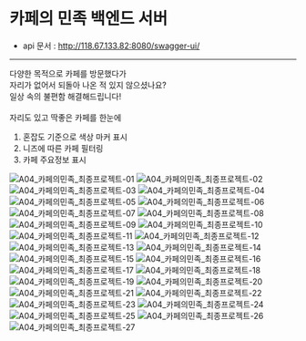 # 카페의 민족 백엔드 서버

- api 문서 : http://118.67.133.82:8080/swagger-ui/

-----

다양한 목적으로 카페를 방문했다가<br>
자리가 없어서 되돌아 나온 적 있지 않으셨나요?<br>
일상 속의 불편함 해결해드립니다!<br><br>
자리도 있고 딱좋은 카페를 한눈에<br>
1. 혼잡도 기준으로 색상 마커 표시<br>
2. 니즈에 따른 카페 필터링<br>
3. 카페 주요정보 표시<br>

![A04_카페의민족_최종프로젝트-01](https://user-images.githubusercontent.com/31758135/175519320-c1c79450-9236-416d-8dff-e9007711dd78.jpg)
![A04_카페의민족_최종프로젝트-02](https://user-images.githubusercontent.com/31758135/175519326-16929e11-ec2d-470d-8ebc-8e74caef5d5f.jpg)
![A04_카페의민족_최종프로젝트-03](https://user-images.githubusercontent.com/31758135/175519331-8dff7316-e93c-4eda-ba18-766a7062fb3e.jpg)
![A04_카페의민족_최종프로젝트-04](https://user-images.githubusercontent.com/31758135/175519334-d0e8118a-da39-41a4-be0b-0f580116ecb0.jpg)
![A04_카페의민족_최종프로젝트-05](https://user-images.githubusercontent.com/31758135/175519336-aa6952d8-cb79-46ad-8040-9c9ae6b69a04.jpg)
![A04_카페의민족_최종프로젝트-06](https://user-images.githubusercontent.com/31758135/175519337-e1a63dbb-0309-4d1c-add4-a35566edbcc7.jpg)
![A04_카페의민족_최종프로젝트-07](https://user-images.githubusercontent.com/31758135/175519341-0c91ac39-1274-4dd7-8cb1-8b320e9c3669.jpg)
![A04_카페의민족_최종프로젝트-08](https://user-images.githubusercontent.com/31758135/175519343-1667a28f-a48a-4c11-ae6e-20bbfa52752e.jpg)
![A04_카페의민족_최종프로젝트-09](https://user-images.githubusercontent.com/31758135/175519344-535048ff-5003-4b39-a795-a6167b22950f.jpg)
![A04_카페의민족_최종프로젝트-10](https://user-images.githubusercontent.com/31758135/175519349-e03b5b62-110f-4214-98c4-f8e23ba08144.jpg)
![A04_카페의민족_최종프로젝트-11](https://user-images.githubusercontent.com/31758135/175519350-ed3e77e2-b5d7-422d-b194-6b80fa08b7d7.jpg)
![A04_카페의민족_최종프로젝트-12](https://user-images.githubusercontent.com/31758135/175519352-4ee585b0-29f9-4258-ab24-2702fbe6726a.jpg)
![A04_카페의민족_최종프로젝트-13](https://user-images.githubusercontent.com/31758135/175519355-964b7781-5bd5-45e3-b0a0-714d4fe100c7.jpg)
![A04_카페의민족_최종프로젝트-14](https://user-images.githubusercontent.com/31758135/175519357-9d016f1b-e36b-4d8b-b2b6-15495f8ad3f6.jpg)
![A04_카페의민족_최종프로젝트-15](https://user-images.githubusercontent.com/31758135/175519360-94f43d3c-b205-4d97-a899-61f09f311239.jpg)
![A04_카페의민족_최종프로젝트-16](https://user-images.githubusercontent.com/31758135/175519363-2a099ff0-264d-4769-8ee0-bf07bbf668a0.jpg)
![A04_카페의민족_최종프로젝트-17](https://user-images.githubusercontent.com/31758135/175519364-24bc79ed-8ea8-4471-b8ac-3fa8e4a2b0a0.jpg)
![A04_카페의민족_최종프로젝트-18](https://user-images.githubusercontent.com/31758135/175519365-f7ec192d-b49b-452c-9755-0cc69a203a4a.jpg)
![A04_카페의민족_최종프로젝트-19](https://user-images.githubusercontent.com/31758135/175519367-29047cd2-a1bc-4963-b446-5f7d502aed8c.jpg)
![A04_카페의민족_최종프로젝트-20](https://user-images.githubusercontent.com/31758135/175519372-5594f591-76e7-4c04-8a8a-c6dd8438dde7.jpg)
![A04_카페의민족_최종프로젝트-21](https://user-images.githubusercontent.com/31758135/175519374-ce1114d0-8c04-484b-aac3-204ebab8f999.jpg)
![A04_카페의민족_최종프로젝트-22](https://user-images.githubusercontent.com/31758135/175519442-d19f84dc-e6be-4cd1-9f10-4ae2a1ef2ab0.jpg)
![A04_카페의민족_최종프로젝트-23](https://user-images.githubusercontent.com/31758135/175519452-0ecb10af-7d7f-4f92-922f-8f5e02470e0a.jpg)
![A04_카페의민족_최종프로젝트-24](https://user-images.githubusercontent.com/31758135/175519461-9bcb9fc5-62d1-434a-992d-e71b0b37d7fa.jpg)
![A04_카페의민족_최종프로젝트-25](https://user-images.githubusercontent.com/31758135/175519465-a81ce830-0d71-4ae1-9e3b-8285b465a7a6.jpg)
![A04_카페의민족_최종프로젝트-26](https://user-images.githubusercontent.com/31758135/175519466-dbbb1903-a802-46dc-a34e-bea7ce87a5d7.jpg)
![A04_카페의민족_최종프로젝트-27](https://user-images.githubusercontent.com/31758135/175519467-3838cb5e-675f-4b7f-ab71-37e1eee3ed1c.jpg)
